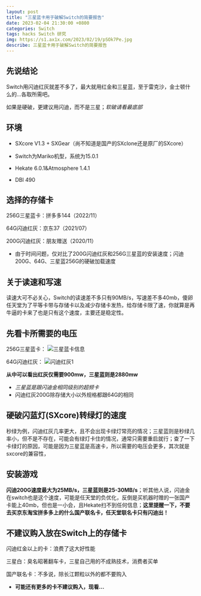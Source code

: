 ```yaml
---
layout: post
title: "三星蓝卡用于破解Switch的简要报告"
date: 2023-02-04 21:30:00 +0800
categories: Switch
tags: hacks Switch 研究
img: https://s1.ax1x.com/2023/02/19/pSOk7Pe.jpg
describe: 三星蓝卡用于破解Switch的简要报告
---
```


## 先说结论

Switch用闪迪红灰就差不多了，最大就用红金和三星蓝，至于雷克沙，金士顿什么的...各取所需吧。

如果是硬破，更建议用闪迪，而不是三星；*软破请看最底部*

## 环境

- SXcore V1.3 + SXGear（尚不知道是国产的SXclone还是原厂的SXcore）

- Switch为Mariko机型，系统为15.0.1

- Hekate 6.0.1&Atmosphere 1.4.1

- DBI 490

## 选择的存储卡

256G三星蓝卡：拼多多144（2022/11）

64G闪迪红灰：京东37（2021/07）

200G闪迪红灰：朋友赠送（2020/11）

- 由于时间问题，仅对比了200G闪迪红灰和256G三星蓝的安装速度；闪迪200G、64G、三星蓝256G的硬破加载速度

## 关于读速和写速

读速大可不必关心，Switch的读速差不多只有90MB/s，写速差不多40mb，傻卵任天堂为了平等卡带与存储卡以及减少存储卡发热，给存储卡限了速，你就算是再牛逼的卡来了也是只有这个速度，主要还是稳定性。

## 先看卡所需要的电压

256G三星蓝卡：
![三星蓝卡信息](https://s1.ax1x.com/2023/02/19/pSOEiFO.jpg)

64G闪迪红灰：
![闪迪红灰1](https://s1.ax1x.com/2023/02/19/pSOkH8H.jpg)

**从中可以看出红灰仅需要900mw，三星蓝则是2880mw** 
- *三星蓝是跟闪迪金相同级别的超频卡*
- 闪迪红灰200G除存储大小以外规格都跟64G的相同

## 硬破闪蓝灯(SXcore)转绿灯的速度

秒绿为例，闪迪红灰几率更大，且不会出现卡绿灯常亮的情况；三星蓝则是秒绿几率小，但不是不存在，可能会有绿灯卡住的情况，通常只需要重启就行；查了一下卡绿灯的原因，可能是因为三星蓝是高速卡，所以需要的电压会更多，其次就是sxcore的兼容性，

## 安装游戏

**闪迪200G速度最大为25MB/s，三星蓝则是25-30MB/s**；听其他人说，闪迪金在switch也是这个速度，可能是任天堂的负优化，反倒是买机器时赠的一张国产卡能上40mb，但也是一小会，且Hekate扫不到任何信息；**这里提醒一下，不要去买京东淘宝拼多多上的什么国产联名卡，任天堂联名卡只有闪迪出！**

## 不建议购入放在Switch上的存储卡

闪迪红金以上的卡：浪费了这大好性能

三星白：臭名昭著翻车卡，三星自己用的不成熟技术，消费者买单

国产联名卡：不多说，除长江颗粒以外的都不要购入

- **可能还有更多的卡不建议购入，现看...**